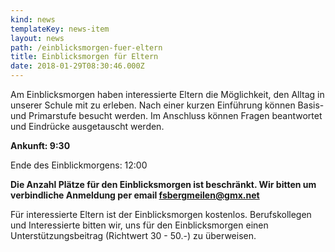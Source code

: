 ```yaml
---
kind: news
templateKey: news-item
layout: news
path: /einblicksmorgen-fuer-eltern
title: Einblicksmorgen für Eltern
date: 2018-01-29T08:30:46.000Z
---
```

Am Einblicksmorgen haben interessierte Eltern die Möglichkeit, den Alltag in unserer Schule mit zu erleben. Nach einer kurzen Einführung können Basis- und Primarstufe besucht werden. Im Anschluss können Fragen beantwortet und Eindrücke ausgetauscht werden.

**Ankunft: 9:30**

Ende des Einblickmorgens: 12:00

**Die Anzahl Plätze für den Einblicksmorgen ist beschränkt. Wir bitten um verbindliche Anmeldung per email fsbergmeilen@gmx.net**

Für interessierte Eltern ist der Einblicksmorgen kostenlos. Berufskollegen und Interessierte bitten wir, uns für den Einblicksmorgen einen Unterstützungsbeitrag (Richtwert 30 - 50.-) zu überweisen.
